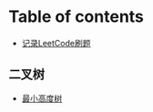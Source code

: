 # Table of contents

* [记录LeetCode刷题](README.md)

## 二叉树 <a id="binary-tree"></a>

* [最小高度树](binary-tree/zui-xiao-gao-du-shu.md)

